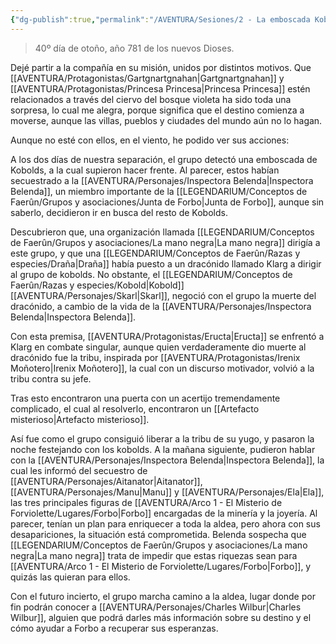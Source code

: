 ```yaml
---
{"dg-publish":true,"permalink":"/AVENTURA/Sesiones/2 - La emboscada Kobold/"}
---
```


> 40º día de otoño, año 781 de los nuevos Dioses.

Dejé partir a la compañía en su misión, unidos por distintos motivos. Que [[AVENTURA/Protagonistas/Gartgnartgnahan\|Gartgnartgnahan]] y [[AVENTURA/Protagonistas/Princesa Princesa\|Princesa Princesa]] estén relacionados a través del ciervo del bosque violeta ha sido toda una sorpresa, lo cual me alegra, porque significa que el destino comienza a moverse, aunque las villas, pueblos y ciudades del mundo aún no lo hagan.

Aunque no esté con ellos, en el viento, he podido ver sus acciones:

A los dos días de nuestra separación, el grupo detectó una emboscada de Kobolds, a la cual supieron hacer frente. Al parecer, estos habían secuestrado a la [[AVENTURA/Personajes/Inspectora Belenda\|Inspectora Belenda]], un miembro importante de la [[LEGENDARIUM/Conceptos de Faerûn/Grupos y asociaciones/Junta de Forbo\|Junta de Forbo]], aunque sin saberlo, decidieron ir en busca del resto de Kobolds.

Descubrieron que, una organización llamada [[LEGENDARIUM/Conceptos de Faerûn/Grupos y asociaciones/La mano negra\|La mano negra]] dirigía a este grupo, y que una [[LEGENDARIUM/Conceptos de Faerûn/Razas y especies/Draña\|Draña]] había puesto a un dracónido llamado Klarg a dirigir al grupo de kobolds. No obstante, el [[LEGENDARIUM/Conceptos de Faerûn/Razas y especies/Kobold\|Kobold]] [[AVENTURA/Personajes/Skarl\|Skarl]], negoció con el grupo la muerte del dracónido, a cambio de la vida de la [[AVENTURA/Personajes/Inspectora Belenda\|Inspectora Belenda]].

Con esta premisa, [[AVENTURA/Protagonistas/Eructa\|Eructa]] se enfrentó a Klarg en combate singular, aunque quien verdaderamente dio muerte al dracónido fue la tribu, inspirada por [[AVENTURA/Protagonistas/Irenix Moñotero\|Irenix Moñotero]], la cual con un discurso motivador, volvió a la tribu contra su jefe.

Tras esto encontraron una puerta con un acertijo tremendamente complicado, el cual al resolverlo, encontraron un [[Artefacto misterioso\|Artefacto misterioso]].

Así fue como el grupo consiguió liberar a la tribu de su yugo, y pasaron la noche festejando con los kobolds. A la mañana siguiente, pudieron hablar con la [[AVENTURA/Personajes/Inspectora Belenda\|Inspectora Belenda]], la cual les informó del secuestro de [[AVENTURA/Personajes/Aitanator\|Aitanator]], [[AVENTURA/Personajes/Manu\|Manu]] y [[AVENTURA/Personajes/Ela\|Ela]], las tres principales figuras de [[AVENTURA/Arco 1 -  El Misterio de Forviolette/Lugares/Forbo\|Forbo]] encargadas de la minería y la joyería. Al parecer, tenían un plan para enriquecer a toda la aldea, pero ahora con sus desapariciones, la situación está comprometida. Belenda sospecha que [[LEGENDARIUM/Conceptos de Faerûn/Grupos y asociaciones/La mano negra\|La mano negra]] trata de impedir que estas riquezas sean para [[AVENTURA/Arco 1 -  El Misterio de Forviolette/Lugares/Forbo\|Forbo]], y quizás las quieran para ellos.

Con el futuro incierto, el grupo marcha camino a la aldea, lugar donde por fin podrán conocer a [[AVENTURA/Personajes/Charles Wilbur\|Charles Wilbur]], alguien que podrá darles más información sobre su destino y el cómo ayudar a Forbo a recuperar sus esperanzas.